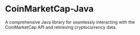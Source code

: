 # CoinMarketCap-Java
A comprehensive Java library for seamlessly interacting with the CoinMarketCap API and retrieving cryptocurrency data.

